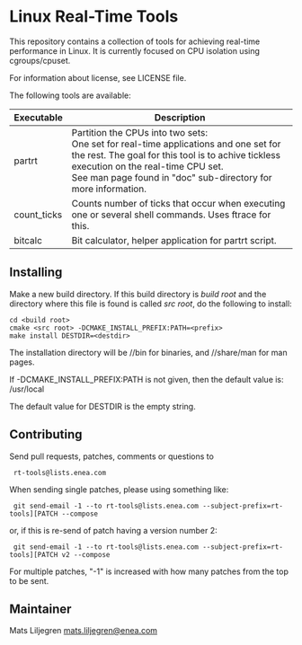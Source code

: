 Linux Real-Time Tools
=====================

This repository contains a collection of tools for achieving real-time
performance in Linux. It is currently focused on CPU isolation using
cgroups/cpuset.

For information about license, see LICENSE file.

The following tools are available:

Executable  | Description
------------|-----------------------------------------------------------------
partrt      | Partition the CPUs into two sets: <br> One set for real-time applications and one set for the rest. The goal for this tool is to achive tickless execution on the real-time CPU set. <br> See man page found in "doc" sub-directory for more information.
count_ticks | Counts number of ticks that occur when executing one or several shell commands. Uses ftrace for this.
bitcalc     | Bit calculator, helper application for partrt script.

Installing
----------
Make a new build directory. If this build directory is *build root* and the
directory where this file is found is called *src root*, do the following
to install:

    cd <build root>
    cmake <src root> -DCMAKE_INSTALL_PREFIX:PATH=<prefix>
    make install DESTDIR=<destdir>

The installation directory will be
    <destdir>/<prefix>/bin
for binaries, and
    <destdir>/<prefix>/share/man
for man pages.

If -DCMAKE_INSTALL_PREFIX:PATH is not given, then the default value is:
    /usr/local

The default value for DESTDIR is the empty string.

Contributing
------------

Send pull requests, patches, comments or questions to

     rt-tools@lists.enea.com

When sending single patches, please using something like:

     git send-email -1 --to rt-tools@lists.enea.com --subject-prefix=rt-tools][PATCH --compose

or, if this is re-send of patch having a version number 2:

     git send-email -1 --to rt-tools@lists.enea.com --subject-prefix=rt-tools][PATCH v2 --compose

For multiple patches, "-1" is increased with how many patches from the top to
be sent.

Maintainer
----------

Mats Liljegren <mats.liljegren@enea.com>


